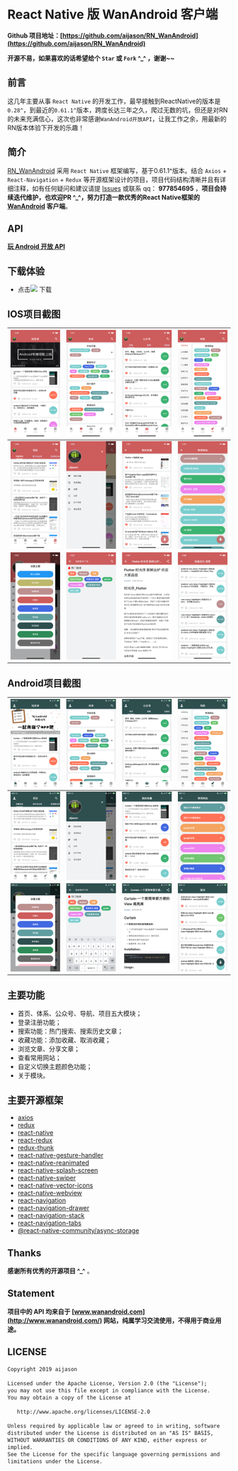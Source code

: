 # React Native 版 WanAndroid 客户端

**Github 项目地址：[https://github.com/aijason/RN_WanAndroid](https://github.com/aijason/RN_WanAndroid)**

**开源不易，如果喜欢的话希望给个 `Star` 或 `Fork` ^_^ ，谢谢~~**

## 前言
这几年主要从事 `React Native` 的开发工作，最早接触到ReactNative的版本是`0.28^`，到最近的`0.61.1^`版本，跨度长达三年之久，爬过无数的坑，但还是对RN的未来充满信心，这次也非常感谢`WanAndroid开放API`，让我工作之余，用最新的RN版本体验下开发的乐趣！

## 简介
[RN_WanAndroid](https://github.com/aijason/RN_WanAndroid) 采用 `React Native` 框架编写，基于0.61.1^版本。结合 `Axios` + `React-Navigation` + `Redux` 等开源框架设计的项目，项目代码结构清晰并且有详细注释，如有任何疑问和建议请提 [Issues](https://github.com/aijason/RN_WanAndroid/issues) 或联系 qq： **977854695** ，**项目会持续迭代维护，也欢迎PR ^_^，努力打造一款优秀的React Native框架的 [WanAndroid](http://www.wanandroid.com/) 客户端**。

## API
[**玩 Android 开放 API**](http://www.wanandroid.com/blog/show/2)

## 下载体验

- 点击[![](https://img.shields.io/badge/Download-apk-green.svg)](https://github.com/aijason/RN_WanAndroid/tree/master/android/app/release) 下载

## IOS项目截图

| ![](screenshot/iOS_01.png) | ![](screenshot/iOS_02.png) | ![](screenshot/iOS_03.png) | ![](screenshot/iOS_04.png) |
| --- | --- | --- | --- |
| ![](screenshot/iOS_05.png) | ![](screenshot/iOS_06.png) | ![](screenshot/iOS_07.png) | ![](screenshot/iOS_08.png) |
| ![](screenshot/iOS_09.png) | ![](screenshot/iOS_10.png) | ![](screenshot/iOS_11.png) | ![](screenshot/iOS_12.png) |

## Android项目截图

| ![](screenshot/android_01.png) | ![](screenshot/android_02.png) | ![](screenshot/android_03.png) | ![](screenshot/android_04.png) |
| --- | --- | --- | --- |
| ![](screenshot/android_05.png) | ![](screenshot/android_06.png) | ![](screenshot/android_07.png) | ![](screenshot/android_08.png) |
| ![](screenshot/android_09.png) | ![](screenshot/android_10.png) | ![](screenshot/android_11.png) | ![](screenshot/android_12.png) |

## 主要功能

- 首页、体系、公众号、导航、项目五大模块；
- 登录注册功能；
- 搜索功能：热门搜索、搜索历史文章；
- 收藏功能：添加收藏、取消收藏；
- 浏览文章、分享文章；
- 查看常用网站；
- 自定义切换主题颜色功能；
- 关于模块。

## 主要开源框架

 - [axios](https://github.com/axios/axios)
 - [redux](https://github.com/reduxjs/redux)
 - [react-native](https://github.com/facebook/react-native)
 - [react-redux](https://github.com/reduxjs/react-redux)
 - [redux-thunk](https://github.com/reduxjs/redux-thunk)
 - [react-native-gesture-handler](https://github.com/kmagiera/react-native-gesture-handler)
 - [react-native-reanimated](https://github.com/kmagiera/react-native-reanimated)
 - [react-native-splash-screen](https://github.com/crazycodeboy/react-native-splash-screen)
 - [react-native-swiper](https://github.com/leecade/react-native-swiper)
 - [react-native-vector-icons](https://github.com/oblador/react-native-vector-icons)
 - [react-native-webview](https://github.com/react-native-community/react-native-webview)
 - [react-navigation](https://github.com/react-navigation/react-navigation)
 - [react-navigation-drawer](https://github.com/react-navigation/drawer)
 - [react-navigation-stack](https://github.com/react-navigation/stack)
 - [react-navigation-tabs](https://github.com/react-navigation/tabs)
 - [@react-native-community/async-storage](https://github.com/react-native-community/async-storage)

 ## Thanks

**感谢所有优秀的开源项目 ^_^** 。

## Statement
**项目中的 API 均来自于 [www.wanandroid.com](http://www.wanandroid.com/) 网站，纯属学习交流使用，不得用于商业用途。**
 
 ## LICENSE

```
Copyright 2019 aijason 

Licensed under the Apache License, Version 2.0 (the "License");
you may not use this file except in compliance with the License.
You may obtain a copy of the License at

   http://www.apache.org/licenses/LICENSE-2.0

Unless required by applicable law or agreed to in writing, software
distributed under the License is distributed on an "AS IS" BASIS,
WITHOUT WARRANTIES OR CONDITIONS OF ANY KIND, either express or implied.
See the License for the specific language governing permissions and
limitations under the License.
```
